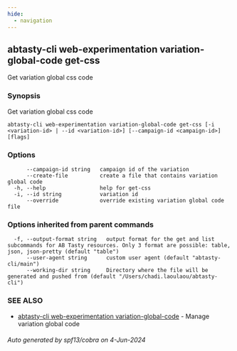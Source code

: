 ```yaml
---
hide:
  - navigation
---
```

## abtasty-cli web-experimentation variation-global-code get-css

Get variation global css code

### Synopsis

Get variation global css code

```
abtasty-cli web-experimentation variation-global-code get-css [-i <variation-id> | --id <variation-id>] [--campaign-id <campaign-id>] [flags]
```

### Options

```
      --campaign-id string   campaign id of the variation
      --create-file          create a file that contains variation global code
  -h, --help                 help for get-css
  -i, --id string            variation id
      --override             override existing variation global code file
```

### Options inherited from parent commands

```
  -f, --output-format string   output format for the get and list subcommands for AB Tasty resources. Only 3 format are possible: table, json, json-pretty (default "table")
      --user-agent string      custom user agent (default "abtasty-cli/main")
      --working-dir string     Directory where the file will be generated and pushed from (default "/Users/chadi.laoulaou/abtasty-cli")
```

### SEE ALSO

* [abtasty-cli web-experimentation variation-global-code](abtasty-cli_web-experimentation_variation-global-code.md)	 - Manage variation global code

###### Auto generated by spf13/cobra on 4-Jun-2024
